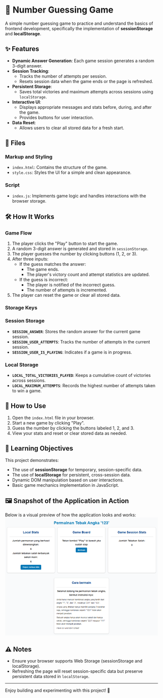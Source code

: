 # 🔢 Number Guessing Game

A simple number guessing game to practice and understand the basics of frontend development, specifically the implementation of **sessionStorage** and **localStorage**.

## ✨ Features

- **Dynamic Answer Generation**: Each game session generates a random 3-digit answer.
- **Session Tracking**:
    - Tracks the number of attempts per session.
    - Resets session data when the game ends or the page is refreshed.
- **Persistent Storage**:
    - Saves total victories and maximum attempts across sessions using `localStorage`.
- **Interactive UI**:
    - Displays appropriate messages and stats before, during, and after the game.
    - Provides buttons for user interaction.
- **Data Reset**:
    - Allows users to clear all stored data for a fresh start.

## 📂 Files

### Markup and Styling

- `index.html`: Contains the structure of the game.
- `style.css`: Styles the UI for a simple and clean appearance.

### Script

- `index.js`: Implements game logic and handles interactions with the browser storage.

## 🛠️ How It Works

### Game Flow

1. The player clicks the "Play" button to start the game.
2. A random 3-digit answer is generated and stored in `sessionStorage`.
3. The player guesses the number by clicking buttons (1, 2, or 3).
4. After three inputs:
    - If the guess matches the answer:
        - The game ends.
        - The player's victory count and attempt statistics are updated.
    - If the guess is incorrect:
        - The player is notified of the incorrect guess.
        - The number of attempts is incremented.
5. The player can reset the game or clear all stored data.

### Storage Keys

### Session Storage

- **`SESSION_ANSWER`**: Stores the random answer for the current game session.
- **`SESSION_USER_ATTEMPTS`**: Tracks the number of attempts in the current session.
- **`SESSION_USER_IS_PLAYING`**: Indicates if a game is in progress.

### Local Storage

- **`LOCAL_TOTAL_VICTORIES_PLAYED`**: Keeps a cumulative count of victories across sessions.
- **`LOCAL_MAXIMUM_ATTEMPTS`**: Records the highest number of attempts taken to win a game.

## 🚀 How to Use

1. Open the `index.html` file in your browser.
2. Start a new game by clicking "Play".
3. Guess the number by clicking the buttons labeled 1, 2, and 3.
4. View your stats and reset or clear stored data as needed.

## 📖 Learning Objectives

This project demonstrates:

- The use of **sessionStorage** for temporary, session-specific data.
- The use of **localStorage** for persistent, cross-session data.
- Dynamic DOM manipulation based on user interactions.
- Basic game mechanics implementation in JavaScript.

## 🖼️ Snapshot of the Application in Action

Below is a visual preview of how the application looks and works:
![Application Screenshot](image/image.png)

## ⚠️ Notes

- Ensure your browser supports Web Storage (sessionStorage and localStorage).
- Refreshing the page will reset session-specific data but preserve persistent data stored in `localStorage`.

---

Enjoy building and experimenting with this project! 🌟